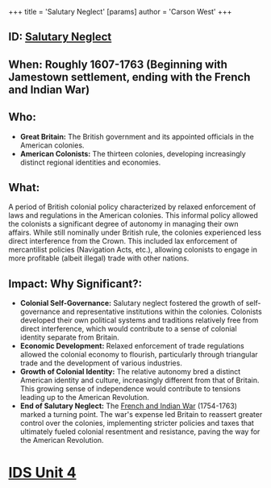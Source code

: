 +++
 title = 'Salutary Neglect'
[params]
	author = 'Carson West'
+++
## ID: [Salutary Neglect](./../salutary-neglect/) 
## When: Roughly 1607-1763 (Beginning with Jamestown settlement, ending with the French and Indian War)

## Who:
* **Great Britain:**  The British government and its appointed officials in the American colonies.
* **American Colonists:**  The thirteen colonies, developing increasingly distinct regional identities and economies.

## What: 
A period of British colonial policy characterized by relaxed enforcement of laws and regulations in the American colonies.  This informal policy allowed the colonists a significant degree of autonomy in managing their own affairs. While still nominally under British rule, the colonies experienced less direct interference from the Crown. This included lax enforcement of mercantilist policies (Navigation Acts, etc.), allowing colonists to engage in more profitable (albeit illegal) trade with other nations.

## Impact: Why Significant?:
* **Colonial Self-Governance:** Salutary neglect fostered the growth of self-governance and representative institutions within the colonies. Colonists developed their own political systems and traditions relatively free from direct interference, which would contribute to a sense of colonial identity separate from Britain.
* **Economic Development:**  Relaxed enforcement of trade regulations allowed the colonial economy to flourish, particularly through triangular trade and the development of various industries.
* **Growth of Colonial Identity:** The relative autonomy bred a distinct American identity and culture, increasingly different from that of Britain. This growing sense of independence would contribute to tensions leading up to the American Revolution.
* **End of Salutary Neglect:** The [French and Indian War](./../french-and-indian-war/) (1754-1763) marked a turning point.  The war's expense led Britain to reassert greater control over the colonies, implementing stricter policies and taxes that ultimately fueled colonial resentment and resistance, paving the way for the American Revolution.


# [IDS Unit 4](./../ids-unit-4/)
